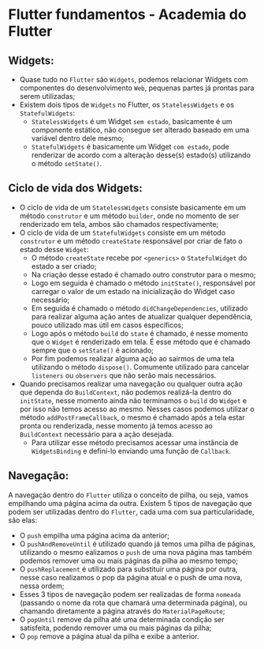 # Flutter fundamentos - Academia do Flutter

## Widgets:

- Quase tudo no `Flutter` são `Widgets`, podemos relacionar Widgets com componentes do desenvolvimento `Web`, pequenas partes já prontas para serem utilizadas;
- Existem dois tipos de `Widgets` no Flutter, os `StatelessWidgets` e os `StatefulWidgets`:
  - `StatelessWidgets` é um Widget `sem estado`, basicamente é um componente estático, não consegue ser alterado baseado em uma variável dentro dele mesmo;
  - `StatefulWidgets` é basicamente um Widget `com estado`, pode renderizar de acordo com a alteração desse(s) estado(s) utilizando o método `setState()`.

## Ciclo de vida dos Widgets:

- O ciclo de vida de um `StatelessWidgets` consiste basicamente em um método `construtor` e um método `builder`, onde no momento de ser renderizado em tela, ambos são chamados respectivamente;
- O ciclo de vida de um `StatefulWidgets` consiste em um método `construtor` e um método `createState` responsável por criar de fato o estado desse `Widget`:
  - O método `createState` recebe por `<generics>` o `StatefulWidget` do estado a ser criado;
  - Na criação desse estado é chamado outro construtor para o mesmo;
  - Logo em seguida é chamado o método `initState()`, responsável por carregar o valor de um estado na inicialização do Widget caso necessário;
  - Em seguida é chamado o método `didChangeDependencies`, utilizado para realizar alguma ação antes de atualizar qualquer dependência, pouco utilizado mas útil em casos específicos;
  - Logo após o método `build` do `state` é chamado, é nesse momento que o `Widget` é renderizado em tela. É esse método que é chamado sempre que o `setState()` é acionado;
  - Por fim podemos realizar alguma ação ao sairmos de uma tela utilizando o método `dispose()`. Comumente utilizado para cancelar `listeners` ou `observers` que não serão mais necessários.
- Quando precisamos realizar uma navegação ou qualquer outra ação que dependa do `BuildContext`, não podemos realizá-la dentro do `initState`, nesse momento ainda não terminamos o `build` do `Widget` e por isso não temos acesso ao mesmo. Nesses casos podemos utilizar o método `addPostFrameCallback`, o mesmo é chamado após a tela estar pronta ou renderizada, nesse momento já temos acesso ao `BuildContext` necessário para a ação desejada.
  - Para utilizar esse método precisamos acessar uma instância de `WidgetsBinding` e definí-lo enviando uma função de `Callback`.

## Navegação:

A navegação dentro do `Flutter` utiliza o conceito de pilha, ou seja, vamos empilhando uma página acima da outra. Existem 5 tipos de navegação que podem ser utilizadas dentro do `Flutter`, cada uma com sua particularidade, são elas:

- O `push` empilha uma página acima da anterior;
- O `pushAndRemoveUntil` é utilizado quando já temos uma pilha de páginas, utilizando o mesmo ealizamos o `push` de uma nova página mas também podemos remover uma ou mais páginas da pilha ao mesmo tempo;
- O `pushReplacement` é utilizado para substituir uma página por outra, nesse caso realizamos o pop da página atual e o push de uma nova, nessa ordem;
- Esses 3 tipos de navegação podem ser realizadas de forma `nomeada` (passando o nome da rota que chamará uma determinada página), ou chamando diretamente a página através do `MaterialPageRoute`;
- O `popUntil` remove da pilha até uma determinada condição ser satisfeita, podendo remover uma ou mais páginas da pilha;
- O `pop` remove a página atual da pilha e exibe a anterior.
